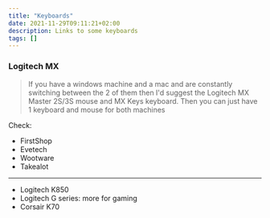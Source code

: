 ```yaml
---
title: "Keyboards"
date: 2021-11-29T09:11:21+02:00
description: Links to some keyboards
tags: []
---
```


### Logitech MX
> If you have a windows machine and a mac and are constantly switching between the 2 of them then I'd suggest the Logitech MX Master 2S/3S mouse and MX Keys keyboard. Then you can just have 1 keyboard and mouse for both machines

Check: 
- FirstShop
- Evetech
- Wootware
- Takealot

---

- Logitech K850
- Logitech G series: more for gaming
- Corsair K70